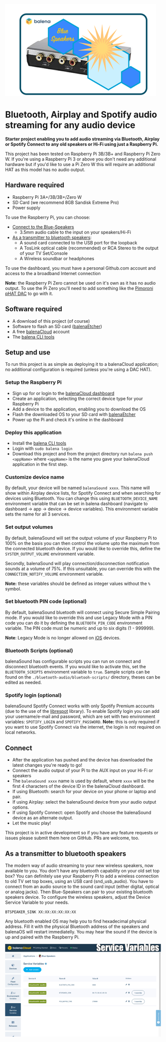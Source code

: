 ![](https://raw.githubusercontent.com/b23prodtm/balena-sound/development/images/balenaSound-logo.png)

# Bluetooth, Airplay and Spotify audio streaming for any audio device

**Starter project enabling you to add audio streaming via Bluetooth, Airplay or Spotify Connect to any old speakers or Hi-Fi using just a Raspberry Pi.**

This project has been tested on Raspberry Pi 3B/3B+ and Raspberry Pi Zero W. If you're using a Raspberry Pi 3 or above you don't need any additional hardware but if you'd like to use a Pi Zero W this will require an additional HAT as this model has no audio output.

## Hardware required

* Raspberry Pi 3A+/3B/3B+/Zero W
* SD Card (we recommend 8GB Sandisk Extreme Pro)
* Power supply

To use the Raspberry Pi, you can choose:
<!-- toc -->
- [Connect to the Blue-Speakers](#Connect)
  + 3.5mm audio cable to the input on your speakers/Hi-Fi
- [As a transmitter to bluetooth speakers](#As-a-transmitter-to-bluetooth-speakers):
  + A sound card connected to the USB port for the loopback
  + A TosLink optical cable (recommended) or RCA Stereo to the output of your TV Set/Console
  + A Wireless soundbar or headphones
<!-- tocstop -->
To use the dashboard, you must have a personal Github.com account and access to the a broadband Internet connection

**Note:** the Raspberry Pi Zero cannot be used on it's own as it has no audio output. To use the Pi Zero you'll need to add something like the [Pimoroni pHAT DAC](https://shop.pimoroni.com/products/phat-dac) to go with it.
## Software required

* A download of this project (of course)
* Software to flash an SD card ([balenaEtcher](https://balena.io/etcher))
* A free [balenaCloud](https://balena.io/cloud) account
* The [balena CLI tools](https://github.com/balena-io/balena-cli/blob/master/INSTALL.md)

## Setup and use

To run this project is as simple as deploying it to a balenaCloud application; no additional configuration is required (unless you're using a DAC HAT).

### Setup the Raspberry Pi

* Sign up for or login to the [balenaCloud dashboard](https://dashboard.balena-cloud.com)
* Create an application, selecting the correct device type for your Raspberry Pi
* Add a device to the application, enabling you to download the OS
* Flash the downloaded OS to your SD card with [balenaEtcher](https://balena.io/etcher)
* Power up the Pi and check it's online in the dashboard

### Deploy this application

* Install the [balena CLI tools](https://github.com/balena-io/balena-cli/blob/master/INSTALL.md)
* Login with `sudo balena login`
* Download this project and from the project directory run `balena push <appName>` where `<appName>` is the name you gave your balenaCloud application in the first step.

### Customize device name

By default, your device will be named `balenaSound xxxx`. This name will show within Airplay device lists, for Spotify Connect and when searching for devices using Bluetooth.
You can change this using `BLUETOOTH_DEVICE_NAME` environment variable that can be set in balena dashboard
(navigate to dashboard -> app -> device -> device variables). This environment variable sets the name for all 3 services.

### Set output volumes

By default, balenaSound will set the output volume of your Raspberry Pi to 100% on the basis you can then control the volume upto the maximum from the connected bluetooth device. If you would like to override this, define the `SYSTEM_OUTPUT_VOLUME` environment variable.

Secondly, balenaSound will play connection/disconnection notification sounds at a volume of 75%. If this unsuitable, you can override this with the `CONNECTION_NOTIFY_VOLUME` environment variable.

**Note:** these variables should be defined as integer values without the `%` symbol.

### Set bluetooth PIN code (optional)

By default, balenaSound bluetooth will connect using Secure Simple Pairing mode. If you would like to override this and use Legacy Mode with a PIN code you can do it by defining the `BLUETOOTH_PIN_CODE` environment variable. The PIN code must be numeric and up to six digits (1 - 999999).

**Note**: Legacy Mode is no longer allowed on [iOS](https://developer.apple.com/accessories/Accessory-Design-Guidelines.pdf) devices.

### Bluetooth Scripts (optional)

balenaSound has configurable scripts you can run on connect and disconnect bluetooth events. If you would like to activate this, set the  `BLUETOOTH_SCRIPTS` environment variable to `true`.
Sample scripts can be found on the `./bluetooth-audio/bluetooh-scripts/` directory, theses can be edited as needed.

### Spotify login (optional)

balenaSound Spotify Connect works with only Spotify Premium accounts (due to the use of the [librespot](https://github.com/librespot-org/librespot) library).
To enable Spotify login you can add your username/e-mail and password, which are set with two environment variables: `SPOTIFY_LOGIN` and `SPOTIFY_PASSWORD`.  **Note:** this is only required if you want to use Spotify Connect via the internet, the login is not required on local networks.

## Connect

* After the application has pushed and the device has downloaded the latest changes you're ready to go!
* Connect the audio output of your Pi to the AUX input on your Hi-Fi or speakers
* The `balenaSound xxxx` name is used by default, where `xxxx` will be the first 4 characters of the device ID in the balenaCloud dashboard.
* If using Bluetooth: search for your device on your phone or laptop and pair.
* If using Airplay: select the balenaSound device from your audio output options.
* If using Spotify Connect: open Spotify and choose the balenaSound device as an alternate output.
* Let the music play!

This project is in active development so if you have any feature requests or issues please submit them here on GitHub. PRs are welcome, too.

## As a transmitter to bluetooth speakers
The modern way of audio streaming to your new wireless speakers, now available to you. You don't have any bluetooth capability on your old set top box?
You can definitely use your Raspberry Pi to add a wireless connection to old TV set top boxes, using an USB card (snd_usb_audio). You have to connect from an audio source to the sound card input (either digital, optical or analog jacks). Then Blue-Speakers can pair to your existing bluetooth speakers device. To configure the wireless speakers, adjust the Device Service Variable to your needs.

    BTSPEAKER_SINK XX:XX:XX:XX:XX:XX

Any bluetooth enabled OS may help you to find hexadecimal physical address. Fill it with the physical Bluetooth address of the speakers and balenaOS will restart immediatelly. You may hear the sound if the device is up and paired with the Raspberry Pi.

![Setting the device speaker address](https://raw.githubusercontent.com/b23prodtm/balena-sound/development/images/device-name-config.png)

